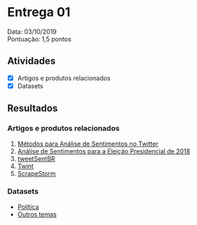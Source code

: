 # Entrega 01

Data: 03/10/2019  
Pontuação: 1,5 pontos

## Atividades

- [x] Artigos e produtos relacionados
- [x] Datasets

## Resultados

### Artigos e produtos relacionados

1. [Métodos para Análise de Sentimentos no Twitter](https://homepages.dcc.ufmg.br/~fabricio/download/webmedia13.pdf)
2. [Análise de Sentimentos para a Eleição Presidencial de 2018](https://github.com/rdenadai/sentiment-analysis-2018-president-election)
3. [tweetSentBR](https://bitbucket.org/HBrum/tweetsentbr/src/master)
4. [Twint](https://github.com/twintproject/twint)
5. [ScrapeStorm](https://www.scrapestorm.com)

### Datasets

- [Política](../pardal/scraping/datasets/politics)
- [Outros temas](../pardal/scraping/datasets/others)
